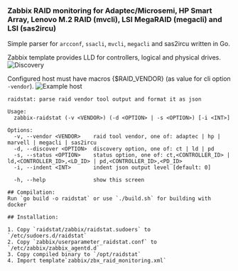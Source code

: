 ### Zabbix RAID monitoring for Adaptec/Microsemi, HP Smart Array, Lenovo M.2 RAID (mvcli), LSI MegaRAID (megacli) and LSI (sas2ircu)
Simple parser for `arcconf`, `ssacli`, `mvcli`, `megacli` and sas2ircu written in Go.

Zabbix template provides LLD for controllers, logical and physical drives.
![Discovery](https://user-images.githubusercontent.com/31385755/65332764-f9f3f380-dbc7-11e9-9d08-9a2e5bc236bf.png)

Configured host must have macros {$RAID_VENDOR} (as value for cli option `-vendor`).
![Example host](https://user-images.githubusercontent.com/31385755/65949183-5cf54e00-e444-11e9-9070-ef570a53c7e4.png)

```
raidstat: parse raid vendor tool output and format it as json

Usage:
  zabbix-raidstat (-v <VENDOR>) (-d <OPTION> | -s <OPTION>) [-i <INT>]

Options:
  -v, --vendor <VENDOR>    raid tool vendor, one of: adaptec | hp | marvell | megacli | sas2ircu
  -d, --discover <OPTION>  discovery option, one of: ct | ld | pd
  -s, --status <OPTION>    status option, one of: ct,<CONTROLLER_ID> | ld,<CONTROLLER_ID>,<LD_ID> | pd,<CONTROLLER_ID>,<PD_ID>
  -i, --indent <INT>       indent json output level [default: 0]

  -h, --help               show this screen

## Compilation:
Run `go build -o raidstat` or use `./build.sh` for building with docker

## Installation:

1. Copy `raidstat/zabbix/raidstat.sudoers` to `/etc/sudoers.d/raidstat`
2. Copy `zabbix/userparameter_raidstat.conf` to `/etc/zabbix/zabbix_agentd.d`
3. Copy compiled binary to `/opt/raidstat`
4. Import template`zabbix/zbx_raid_monitoring.xml`
